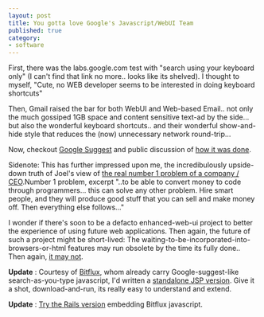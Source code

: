 ```yaml
---
layout: post
title: You gotta love Google's Javascript/WebUI Team
published: true
category:
- software
---
```

First, there was the labs.google.com test with "search using your keyboard only" (I can't find that link no more.. looks like its shelved). I thought to myself, "Cute, no WEB developer seems to be interested in doing keyboard shortcuts"  
  
Then, Gmail raised the bar for both WebUI and Web-based Email.. not only the much gossiped 1GB space and content sensitive text-ad by the side... but also the wonderful keyboard shortcuts.. and their wonderful show-and-hide style that reduces the (now) unnecessary network round-trip...  
  
Now, checkout [Google Suggest](http://www.google.com/webhp?complete=1&hl=en) and public discussion of [how it was done](http://slashdot.org/comments.pl?sid=132312&cid=11053245).

Sidenote: This has further impressed upon me, the incredibulously upside-down truth of Joel's view of [the real number 1 problem of a company / CEO](http://www.joelonsoftware.com/articles/fog0000000074.html).Number 1 problem, excerpt "..to be able to convert money to code through programmers... this can solve any other problem. Hire smart people, and they will produce good stuff that you can sell and make money off. Then everything else follows..."  

I wonder if there's soon to be a defacto enhanced-web-ui project to better the experience of using future web applications. Then again, the future of such a project might be short-lived: The waiting-to-be-incorporated-into-browsers-or-html features may run obsolete by the time its fully done.. Then again, [it may not](http://www.fckeditor.net/).  
  
**Update** : Courtesy of [Bitflux](http://blog4.bitflux.ch/wiki/LiveSearch), whom already carry Google-suggest-like search-as-you-type javascript, I'd written a [standalone JSP version](http://www.yanime.org/livesearch.jsp). Give it a shot, download-and-run, its really easy to understand and extend.

**Update** : [Try the Rails version](http://rails.yanime.org/html/) embedding Bitflux javascript.

